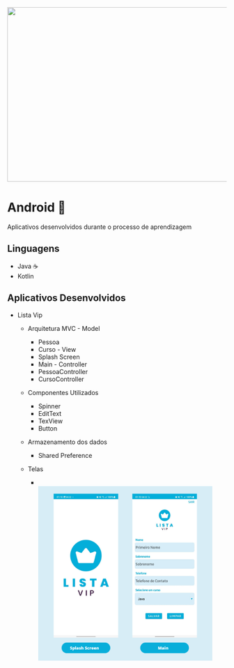 <div align="center">
<img src="https://user-images.githubusercontent.com/71513260/151648758-ff040416-e554-4311-aa01-aaf090964b6d.png" width="600" height="400"/>
</div>


# Android 🤖
Aplicativos desenvolvidos durante o processo de aprendizagem

## Linguagens
  - Java ☕
  - Kotlin 

## Aplicativos Desenvolvidos
  - Lista Vip
      -  Arquitetura MVC
        - Model
          - Pessoa
          - Curso
        - View
          - Splash Screen
          - Main
        - Controller
          - PessoaController
          - CursoController
      -  Componentes Utilizados
          -   Spinner
          -   EditText
          -   TexView
          -   Button
      - Armazenamento dos dados
        - Shared Preference
      - Telas
       
        
        - <br><div> <img src="https://github.com/Dayanapnf/Android-Nativo/blob/main/App_cursoK_liscacurso/Image/layout_aPpListaVip.png" width="400" height="400"/> </div>

       
     

          
        
     
     
     
     
        
